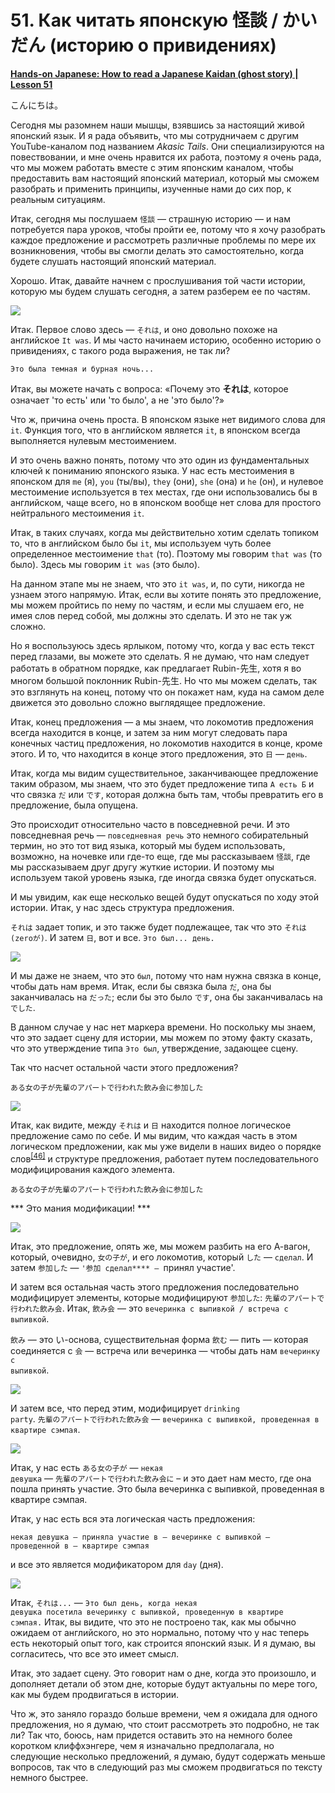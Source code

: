 # **51. Как читать японскую 怪談 / かいだん (историю о привидениях)**

[**Hands-on Japanese: How to read a Japanese Kaidan (ghost story) | Lesson 51**](https://www.youtube.com/watch?v=uO1rHcwjADA&list=PLg9uYxuZf8x_A-vcqqyOFZu06WlhnypWj&index=53&pp=iAQB)

こんにちは。

Сегодня мы разомнем наши мышцы, взявшись за настоящий живой японский язык. И я рада объявить, что мы сотрудничаем с другим YouTube-каналом под названием *Akasic Tails*. Они специализируются на повествовании, и мне очень нравится их работа, поэтому я очень рада, что мы можем работать вместе с этим японским каналом, чтобы предоставить вам настоящий японский материал, который мы сможем разобрать и применить принципы, изученные нами до сих пор, к реальным ситуациям.

Итак, сегодня мы послушаем <code>怪談</code> — страшную историю — и нам потребуется пара уроков, чтобы пройти ее, потому что я хочу разобрать каждое предложение и рассмотреть различные проблемы по мере их возникновения, чтобы вы смогли делать это самостоятельно, когда будете слушать настоящий японский материал.

Хорошо. Итак, давайте начнем с прослушивания той части истории, которую мы будем слушать сегодня, а затем разберем ее по частям.

![](../media/image19.webp)

Итак. Первое слово здесь — <code>それは</code>, и оно довольно похоже на английское <code>It was</code>. И мы часто начинаем историю, особенно историю о привидениях, с такого рода выражения, не так ли?

<code>Это была темная и бурная ночь...</code>

Итак, вы можете начать с вопроса: «Почему это **それは**, которое означает 'то есть' или 'то было', а не 'это было'?»

Что ж, причина очень проста. В японском языке нет видимого слова для <code>it</code>. Функция того, что в английском является <code>it</code>, в японском всегда выполняется нулевым местоимением.

И это очень важно понять, потому что это один из фундаментальных ключей к пониманию японского языка. У нас есть местоимения в японском для <code>me</code> (я), <code>you</code> (ты/вы), <code>they</code> (они), <code>she</code> (она) и <code>he</code> (он), и нулевое местоимение используется в тех местах, где они использовались бы в английском, чаще всего, но в японском вообще нет слова для простого нейтрального местоимения <code>it</code>.

Итак, в таких случаях, когда мы действительно хотим сделать топиком то, что в английском было бы <code>it</code>, мы используем чуть более определенное местоимение <code>that</code> (то). Поэтому мы говорим <code>that was</code> (то было). Здесь мы говорим <code>it was</code> (это было).

На данном этапе мы не знаем, что это <code>it was</code>, и, по сути, никогда не узнаем этого напрямую. Итак, если вы хотите понять это предложение, мы можем пройтись по нему по частям, и если мы слушаем его, не имея слов перед собой, мы должны это сделать. И это не так уж сложно.

Но я воспользуюсь здесь ярлыком, потому что, когда у вас есть текст перед глазами, вы можете это сделать. Я не думаю, что нам следует работать в обратном порядке, как предлагает Rubin-先生, хотя я во многом большой поклонник Rubin-先生. Но что мы можем сделать, так это взглянуть на конец, потому что он покажет нам, куда на самом деле движется это довольно сложно выглядящее предложение.

Итак, конец предложения — а мы знаем, что локомотив предложения всегда находится в конце, и затем за ним могут следовать пара конечных частиц предложения, но локомотив находится в конце, кроме этого. И то, что находится в конце этого предложения, это <code>日</code> — <code>день</code>.

Итак, когда мы видим существительное, заканчивающее предложение таким образом, мы знаем, что это будет предложение типа <code>А есть Б</code> и что связка <code>だ</code> или <code>です</code>, которая должна быть там, чтобы превратить его в предложение, была опущена.

Это происходит относительно часто в повседневной речи. И это повседневная речь — <code>повседневная речь</code> это немного собирательный термин, но это тот вид языка, который мы будем использовать, возможно, на ночевке или где-то еще, где мы рассказываем <code>怪談</code>, где мы рассказываем друг другу жуткие истории. И поэтому мы используем такой уровень языка, где иногда связка будет опускаться.

И мы увидим, как еще несколько вещей будут опускаться по ходу этой истории. Итак, у нас здесь структура предложения.

<code>それは</code> задает топик, и это также будет подлежащее, так что это <code>それは(zeroが)</code>. И затем <code>日</code>, вот и все. <code>Это был... день.</code>

![](../media/image856.webp)

И мы даже не знаем, что это <code>был</code>, потому что нам нужна связка в конце, чтобы дать нам время. Итак, если бы связка была <code>だ</code>, она бы заканчивалась на <code>だった</code>; если бы это было <code>です</code>, она бы заканчивалась на <code>でした</code>.

В данном случае у нас нет маркера времени. Но поскольку мы знаем, что это задает сцену для истории, мы можем по этому факту сказать, что это утверждение типа <code>Это был</code>, утверждение, задающее сцену.

Так что насчет остальной части этого предложения?

<code>ある女の子が先輩のアパートで行われた飲み会に参加した</code>

![](../media/image204.webp)

Итак, как видите, между <code>それは</code> и <code>日</code> находится полное логическое предложение само по себе. И мы видим, что каждая часть в этом логическом предложении, как мы уже видели в наших видео о порядке слов<sup>[[46]](./46-word-order-matters-2-simple-rules-to-crack-tough-sentences.md)</sup> и структуре предложения, работает путем последовательного модифицирования каждого элемента.

<code>ある女の子が先輩のアパートで行われた飲み会に参加した</code>

*** Это мания модификации! ***

![](../media/image142.webp)

Итак, это предложение, опять же, мы можем разбить на его А-вагон, который, очевидно, <code>女の子が</code>, и его локомотив, который <code>した</code> — <code>сделал</code>. И затем <code>参加した</code> — <code>'参加 сделал**** — </code>принял участие'.

И затем вся остальная часть этого предложения последовательно модифицирует элементы, которые модифицируют <code>参加した</code>: <code>先輩のアパートで行われた飲み会</code>. Итак, <code>飲み会</code> — это <code>вечеринка с выпивкой / встреча с выпивкой</code>.

<code>飲み</code> — это い-основа, существительная форма <code>飲む</code> — пить — которая соединяется с <code>会</code> — встреча или вечеринка — чтобы дать нам <code>вечеринку с выпивкой</code>.

![](../media/image223.webp)

И затем все, что перед этим, модифицирует <code>drinking party</code>. <code>先輩のアパートで行われた飲み会</code> — <code>вечеринка с выпивкой, проведенная в квартире сэмпая</code>.

![](../media/image987.webp)

Итак, у нас есть <code>ある女の子が</code> — <code>некая девушка</code> — <code>先輩のアパートで行われた飲み会に</code> – и это дает нам место, где она пошла принять участие. Это была вечеринка с выпивкой, проведенная в квартире сэмпая.

Итак, у нас есть вся эта логическая часть предложения:

<code>некая девушка — приняла участие в — вечеринке с выпивкой — проведенной в — квартире сэмпая</code>

и все это является модификатором для <code>day</code> (дня).

![](../media/image382.webp)

Итак, <code>それは...</code> — <code>Это был день, когда некая девушка посетила вечеринку с выпивкой, проведенную в квартире сэмпая.</code> Итак, вы видите, что это не построено так, как мы обычно ожидаем от английского, но это нормально, потому что у нас теперь есть некоторый опыт того, как строится японский язык. И я думаю, вы согласитесь, что все это имеет смысл.

Итак, это задает сцену. Это говорит нам о дне, когда это произошло, и дополняет детали об этом дне, которые будут актуальны по мере того, как мы будем продвигаться в истории.

Что ж, это заняло гораздо больше времени, чем я ожидала для одного предложения, но я думаю, что стоит рассмотреть это подробно, не так ли? Так что, боюсь, нам придется оставить это на немного более коротком клиффхэнгере, чем я изначально предполагала, но следующие несколько предложений, я думаю, будут содержать меньше вопросов, так что в следующий раз мы сможем продвигаться по тексту немного быстрее.